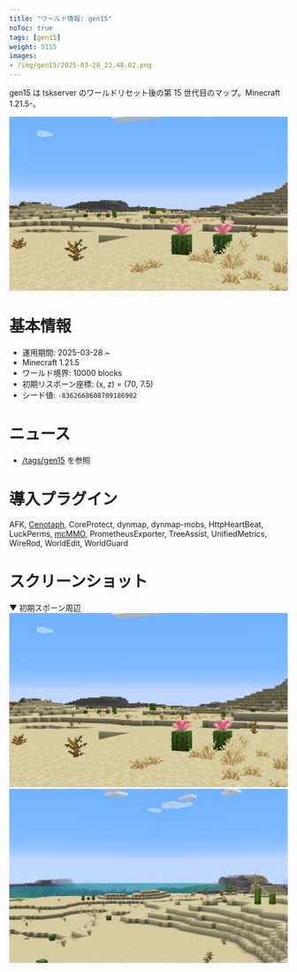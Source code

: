 ```yaml
---
title: "ワールド情報: gen15"
noToc: true
tags: [gen15]
weight: 5115
images:
- /img/gen15/2025-03-28_23.48.02.png
---
```


gen15 は tskserver のワールドリセット後の第 15 世代目のマップ。Minecraft 1.21.5-。
<!--more-->

![](/img/gen15/2025-03-28_23.48.02.png)

# 基本情報
- 運用期間: 2025-03-28 ~
- Minecraft 1.21.5
- ワールド境界: 10000 blocks
- 初期リスポーン座標: (x, z) = (70, 7.5)
- シード値: `-8362668608709186902`

# ニュース
- [/tags/gen15](/tags/gen15) を参照

# 導入プラグイン
AFK, [Cenotaph](/plugins/cenotaph), CoreProtect, dynmap, dynmap-mobs, HttpHeartBeat, LuckPerms, [mcMMO](/plugins/mcMMO), PrometheusExporter, TreeAssist, UnifiedMetrics, WireRod, WorldEdit, WorldGuard

# スクリーンショット
▼ 初期スポーン周辺
![](/img/gen15/2025-03-28_23.48.02.png)
![](/img/gen15/2025-03-28_23.47.12.png)
